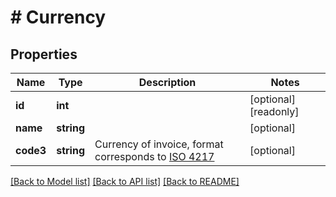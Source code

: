 # # Currency

## Properties

Name | Type | Description | Notes
------------ | ------------- | ------------- | -------------
**id** | **int** |  | [optional] [readonly]
**name** | **string** |  | [optional]
**code3** | **string** | Currency of invoice, format corresponds to [ISO 4217](https://www.iso.org/iso-4217-currency-codes.html) | [optional]

[[Back to Model list]](../../README.md#models) [[Back to API list]](../../README.md#endpoints) [[Back to README]](../../README.md)
